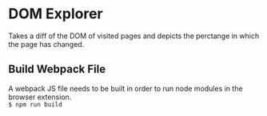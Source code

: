 # DOM Explorer
Takes a diff of the DOM of visited pages and depicts the perctange in which the page has changed.

## Build Webpack File
A webpack JS file needs to be built in order to run node modules in the browser extension. <br>
`$ npm run build`
